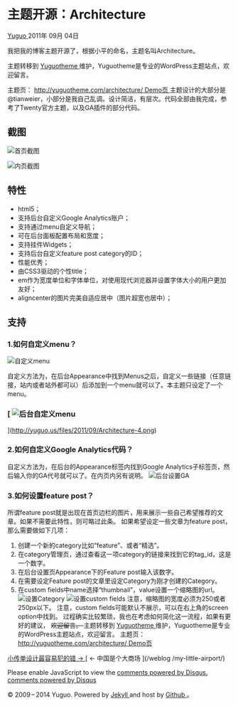#  主题开源：Architecture

[ Yuguo ](http://yuguo.us) 2011年 09月 04日

我把我的博客主题开源了，根据小平的命名，主题名叫Architecture。

主题转移到 [ Yuguotheme ](http://yuguotheme.com)
维护，Yuguotheme是专业的WordPress主题站点，欢迎留言。

主题页： [ http://yuguotheme.com/architecture/
](http://yuguotheme.com/architecture/) [ Demo页
](http://yuguotheme.com/?themedemo=Architecture)
主题设计的大部分是@tianweier，小部分是我自己乱调。设计简洁，有层次。代码全部由我完成，参考了Twenty官方主题，以及GA插件的部分代码。

##  截图

![首页截图](http://yuguo.us/files/2011/09/Architecture-1.png)

![内页截图](http://yuguo.us/files/2011/09/Architecture-2.png)

##  特性

  * html5； 
  * 支持后台自定义Google Analytics账户； 
  * 支持通过menu自定义导航； 
  * 可在后台面板配置布局和宽度； 
  * 支持挂件Widgets； 
  * 支持后台自定义feature post category的ID； 
  * 性能优秀； 
  * 由CSS3驱动的个性title； 
  * em作为宽度单位和字体单位，对使用现代浏览器并设置字体大小的用户更加友好； 
  * aligncenter的图片完美自适应居中（图片超宽也居中）； 

##  支持

###  1.如何自定义menu？

![自定义menu](http://yuguo.us/files/2011/09/Architecture-3.png)

自定义方法为，在后台Appearance中找到Menus之后，自定义一些链接（任意链接，站内或者站外都可以）后添加到一个menu就可以了。本主题只设定了一个
menu。

###  [ ![后台自定义menu](http://yuguo.us/files/2011/09/Architecture-4.png)
](http://yuguo.us/files/2011/09/Architecture-4.png)

###  2.如何自定义Google Analytics代码？

自定义方法为，在后台的Appearance标签内找到Google Analytics子标签页，然后输入你的GA代号就可以了。在内页内另有说明。
![后台设置GA](http://yuguo.us/files/2011/09/Architecture08.png)

###  3.如何设置feature post？

所谓feature post就是出现在首页边栏的图片，用来展示一些自己希望推荐的文章。如果不需要此特性，则可略过此条。 如果希望设定一些文章为feature
post，那么需要做如下几项：

  1. 创建一个新的category比如“feature”、或者“精选”。 
  2. 在category管理页，通过查看这一项category的链接来找到它的tag_id，这是一个数字。 
  3. 在后台设置页Appearance下的Feature post输入该数字。 
  4. 在需要设定Feature post的文章里设定Category为刚才创建的Category。 
  5. 在custom fields中name选择“thumbnail”，value设置一个缩略图的url。 
![设置Category](http://yuguo.us/files/2011/09/Architecture-6.png) ![设置custom
fields](http://yuguo.us/files/2011/09/Architecture-7.png)
注意，缩略图的宽度必须为250或者250px以下。 注意，custom fields可能默认不展示，可以在右上角的screen option中找到。
过程确实比较繁琐，我也在考虑如何简化这一流程，如果有更好的建议， <del> 欢迎留言。 </del> 主题转移到 [ Yuguotheme
](http://yuguotheme.com) 维护，Yuguotheme是专业的WordPress主题站点，欢迎留言。 主题页： [
http://yuguotheme.com/architecture/ ](http://yuguotheme.com/architecture/) [
Demo页 ](http://yuguotheme.com/?themedemo=Architecture)

[ 小传单设计最容易犯的错 → ](/weblog/design-tips-for-fly-sheet/) [ ← 中国是个大商场 ](/weblog
/my-little-airport/)

Please enable JavaScript to view the [ comments powered by Disqus.
](http://disqus.com/?ref_noscript) [ comments powered by  Disqus
](http://disqus.com)

© 2009 – 2014 Yuguo. Powered by [ Jekyll ](https://github.com/mojombo/jekyll)
and host by [ Github ](https://github.com/yuguo) 。

